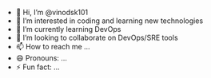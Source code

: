 - 👋 Hi, I’m @vinodsk101
- 👀 I’m interested in coding and learning new technologies
- 🌱 I’m currently learning DevOps
- 💞️ I’m looking to collaborate on DevOps/SRE tools
- 📫 How to reach me ...
- 😄 Pronouns: ...
- ⚡ Fun fact: ...

<!---
vinodsk101/vinodsk101 is a ✨ special ✨ repository because its `README.md` (this file) appears on your GitHub profile.
You can click the Preview link to take a look at your changes.
--->
